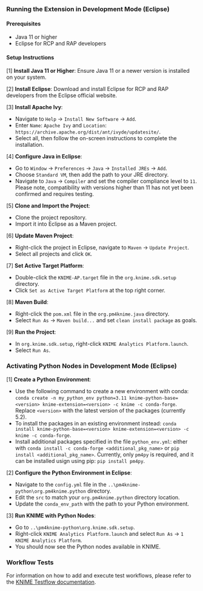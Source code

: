 ### Running the Extension in Development Mode (Eclipse)

#### Prerequisites
- Java 11 or higher
- Eclipse for RCP and RAP developers

#### Setup Instructions

[1] **Install Java 11 or Higher**: Ensure Java 11 or a newer version is installed on your system.

[2] **Install Eclipse**: Download and install Eclipse for RCP and RAP developers from the Eclipse official website.

[3] **Install Apache Ivy**:
   - Navigate to `Help` -> `Install New Software` -> `Add`.
   - Enter `Name`: `Apache Ivy` and `Location`: `https://archive.apache.org/dist/ant/ivyde/updatesite/`.
   - Select all, then follow the on-screen instructions to complete the installation.

[4] **Configure Java in Eclipse**:
   - Go to `Window` -> `Preferences` -> `Java` -> `Installed JREs` -> `Add`.
   - Choose `Standard VM`, then add the path to your JRE directory.
   - Navigate to `Java` -> `Compiler` and set the compiler compliance level to `11`. Please note, compatibility with versions higher than 11 has not yet been confirmed and requires testing.

[5] **Clone and Import the Project**:
   - Clone the project repository.
   - Import it into Eclipse as a Maven project.

[6] **Update Maven Project**:
   - Right-click the project in Eclipse, navigate to `Maven` -> `Update Project`.
   - Select all projects and click `OK`.

[7] **Set Active Target Platform**:
   - Double-click the `KNIME-AP.target` file in the `org.knime.sdk.setup` directory.
   - Click `Set as Active Target Platform` at the top right corner.

[8] **Maven Build**:
   - Right-click the `pom.xml` file in the `org.pm4knime.java` directory.
   - Select `Run As` -> `Maven build...` and set `clean install package` as goals.

[9] **Run the Project**:
   - In `org.knime.sdk.setup`, right-click `KNIME Analytics Platform.launch`.
   - Select `Run As`.

### Activating Python Nodes in Development Mode (Eclipse)

[1] **Create a Python Environment**:
   - Use the following command to create a new environment with conda:
     `conda create -n my_python_env python=3.11 knime-python-base=<version> knime-extension=<version> -c knime -c conda-forge`. 
     Replace `<version>` with the latest version of the packages (currently 5.2).
   - To install the packages in an existing environment instead:
     `conda install knime-python-base=<version> knime-extension=<version> -c knime -c conda-forge`.
   - Install additional packages specified in the file `python_env.yml`: either with `conda install -c conda-forge <additional_pkg_name>` or `pip install <additional_pkg_name>`. Currently, only `pm4py` is required, and it can be installed usign using pip: `pip install pm4py`.

[2] **Configure the Python Environment in Eclipse**:
   - Navigate to the `config.yml` file in the `..\pm4knime-python\org.pm4knime.python` directory.
   - Edit the `src` to match your `org.pm4knime.python` directory location.
   - Update the `conda_env_path` with the path to your Python environment.

[3] **Run KNIME with Python Nodes**:
   - Go to `..\pm4knime-python\org.knime.sdk.setup`.
   - Right-click `KNIME Analytics Platform.launch` and select `Run As` -> `1 KNIME Analytics Platform`.
   - You should now see the Python nodes available in KNIME.

### Workflow Tests

For information on how to add and execute test workflows, please refer to the [KNIME Testflow documentation](https://github.com/3D-e-Chem/knime-testflow#3-add-test-workflow).

